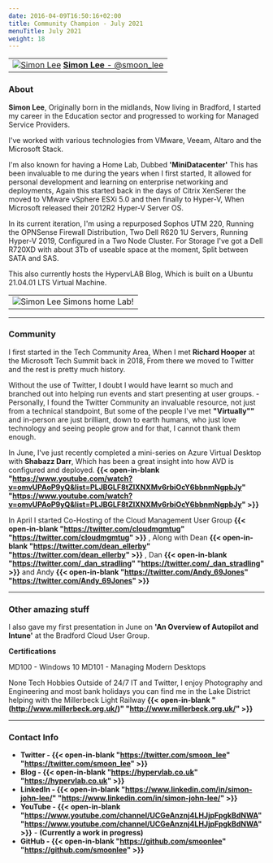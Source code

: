```yaml
---
date: 2016-04-09T16:50:16+02:00
title: Community Champion - July 2021
menuTitle: July 2021
weight: 18
---
```


| |
|:-------------------------:|
|[![Simon Lee](/images/champions/simon.jpg)](https://twitter.com/smoon_lee "@smoon_lee") [**Simon Lee** - @smoon_lee](https://twitter.com/smoon_lee)|


### About
**Simon Lee**, Originally born in the midlands, Now living in Bradford, I started my career in the Education sector and progressed to working for Managed Service Providers.

I've worked with various technologies from VMware, Veeam, Altaro and the Microsoft Stack.

I'm also known for having a Home Lab, Dubbed **'MiniDatacenter'** This has been invaluable to me during the years when I first started, It allowed for personal development and learning on enterprise networking
and deployments, Again this started back in the days of Citrix XenSerer the moved to VMware vSphere ESXi 5.0 and then finally to Hyper-V, When Microsoft released their 2012R2 Hyper-V Server OS. 

In its current iteration, I'm using a repurposed Sophos UTM 220, Running the OPNSense Firewall Distribution, Two Dell R620 1U Servers, Running Hyper-V 2019, Configured in a Two Node Cluster. For Storage I've got a Dell R720XD with about 3Tb of useable space at the moment, Split between SATA and SAS.


This also currently hosts the HypervLAB Blog, Which is built on a Ubuntu 21.04.01 LTS Virtual Machine.

| |
|:-------------------------:|
|![Simon Lee](/images/champions/MiniDatacenter.jpg) Simons home Lab! 
---


### Community
I first started  in the Tech Community Area, When I met **Richard Hooper** at the Microsoft Tech Summit back in 2018, From there we moved to Twitter and the rest is pretty much history.

Without the use of Twitter, I doubt I would have learnt so much and branched out into helping run events and start presenting at user groups. - Personally, I found the Twitter Community an invaluable resource, not just from a technical standpoint, But some of the people I've met **"Virtually""** and in-person are just brilliant, down to earth humans, who just love technology and seeing people grow and for that, I cannot thank them enough.

In June, I've just recently completed a mini-series on Azure Virtual Desktop with **Shabazz Darr**, Which has been a great insight into how AVD is configured and deployed.
**{{< open-in-blank "https://www.youtube.com/watch?v=omvUPAoP9yQ&list=PLJBGLF8tZlXNXMv6rbiOcY6bbnmNgpbJy" "https://www.youtube.com/watch?v=omvUPAoP9yQ&list=PLJBGLF8tZlXNXMv6rbiOcY6bbnmNgpbJy" >}}**

In April I started Co-Hosting of the Cloud Management User Group **{{< open-in-blank "https://twitter.com/cloudmgmtug" "https://twitter.com/cloudmgmtug" >}}** 
, Along with Dean **{{< open-in-blank "https://twitter.com/dean_ellerby" "https://twitter.com/dean_ellerby" >}}** , Dan **{{< open-in-blank "https://twitter.com/_dan_stradling" "https://twitter.com/_dan_stradling" >}}**  and Andy **{{< open-in-blank "https://twitter.com/Andy_69Jones" "https://twitter.com/Andy_69Jones" >}}** 

---

### Other amazing stuff
I also gave my first presentation in June on **'An Overview of Autopilot and Intune'** at the Bradford Cloud User Group.

 

**Certifications**

MD100 - Windows 10
MD101 - Managing Modern Desktops

 

None Tech Hobbies
Outside of 24/7 IT and Twitter, I enjoy Photography and Engineering and most bank holidays you can find me in the Lake District helping with the Millerbeck Light Railway **{{< open-in-blank "(http://www.millerbeck.org.uk/)" "http://www.millerbeck.org.uk/" >}}**

---

### Contact Info 
+ **Twitter - {{< open-in-blank "https://twitter.com/smoon_lee" "https://twitter.com/smoon_lee" >}}**
+ **Blog - {{< open-in-blank "https://hypervlab.co.uk" "https://hypervlab.co.uk" >}}**
+ **LinkedIn - {{< open-in-blank "https://www.linkedin.com/in/simon-john-lee/" "https://www.linkedin.com/in/simon-john-lee/" >}}**
+ **YouTube - {{< open-in-blank "https://www.youtube.com/channel/UCGeAnznj4LHJjpFpgkBdNWA" "https://www.youtube.com/channel/UCGeAnznj4LHJjpFpgkBdNWA" >}}** - **(Currently a work in progress)**
+ **GitHub - {{< open-in-blank "https://github.com/smoonlee" "https://github.com/smoonlee" >}}**